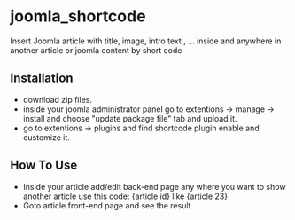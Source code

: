 # joomla_shortcode
Insert Joomla article with title, image, intro text , ... inside and anywhere in another article or joomla content by short code

## Installation
- download zip files.
- inside your joomla administrator panel go to extentions -> manage -> install and choose "update package file" tab and upload it.
- go to extentions -> plugins and find shortcode plugin enable and customize it.

## How To Use
- Inside your article add/edit back-end page any where you want to show another article use this code:
  {article id} like {article 23}
- Goto article front-end page and see the result
  
